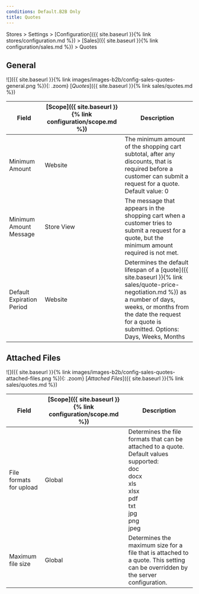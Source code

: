 ```yaml
---
conditions: Default.B2B Only
title: Quotes
---
```


Stores > Settings > [Configuration]({{ site.baseurl }}{% link stores/configuration.md %}) > [Sales]({{ site.baseurl }}{% link configuration/sales.md %}) > Quotes

## General

![]({{ site.baseurl }}{% link images/images-b2b/config-sales-quotes-general.png %}){: .zoom}
[_Quotes_]({{ site.baseurl }}{% link sales/quotes.md %})

|Field|[Scope]({{ site.baseurl }}{% link configuration/scope.md %})|Description|
|--- |--- |--- |
|Minimum Amount|Website|The minimum amount of the shopping cart subtotal, after any discounts, that is required before a customer can submit a request for a quote. Default value: 0|
|Minimum Amount Message|Store View|The message that appears in the shopping cart when a customer tries to submit a request for a quote, but the minimum amount required is not met.|
|Default Expiration Period|Website|Determines the default lifespan of a [quote]({{ site.baseurl }}{% link sales/quote-price-negotiation.md %}) as a number of days, weeks, or months from the date the request for a quote is submitted. Options: Days, Weeks, Months|

## Attached Files

![]({{ site.baseurl }}{% link images/images-b2b/config-sales-quotes-attached-files.png %}){: .zoom}
[_Attached Files_]({{ site.baseurl }}{% link sales/quotes.md %})

|Field|[Scope]({{ site.baseurl }}{% link configuration/scope.md %})|Description|
|--- |--- |--- |
|File formats for upload|Global|Determines the file formats that can be attached to a quote. Default values supported: <br/>doc <br/>docx <br/>xls <br/>xlsx <br/>pdf <br/>txt <br/>jpg <br/>png <br/>jpeg|
|Maximum file size|Global|Determines the maximum size for a file that is attached to a quote. This setting can be overridden by the server configuration.|
